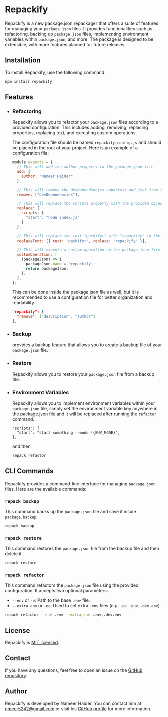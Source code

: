 # Repackify

Repackify is a new package.json repackager that offers a suite of features for managing your `package.json` files. It provides functionalities such as refactoring, backing up `package.json` files, implementing environment variables within `package.json`, and more. The package is designed to be extensible, with more features planned for future releases.

## Installation

To install Repackify, use the following command:

```bash
npm install repackify
```

## Features

- ### Refactoring

    Repackify allows you to refactor your `package.json` files according to a provided configuration. This includes adding, removing, replacing properties, replacing text, and executing custom operations.
    
    The configuration file should be named `repackify.config.js` and should be placed in the root of your project. Here is an example of a configuration file:

    ```javascript
    module.exports = {
      // This will add the author property to the package.json file
      add: {
        author: "Nameer Haider",
      },
  
      // This will remove the devDependencies supertest and jest from the package.json file
      remove: ["devDependencies"],
  
      // This will replace the scripts property with the provided object
      replace: {
        scripts: {
          "start": "node index.js"
        }
      },
  
      // This will replace the text "packifyr" with "repackify" in the package.json file
      replaceText: [{ text: 'packifyr', replace: 'repackify' }],
  
      // This will execute a custom operation on the package.json file and then save the returned version
      customOperation: [
        (packageJson) => {
          packageJson.name = 'repackify';
          return packageJson;
        },
      ],
    };
    ```
  
    This can be done inside the package.json file as well, but it is recommended to use a configuration file for better organization and readability.
    ```json
    "repackify": {
      "remove": ["description", "author"]
    },
    ```

- ### Backup

    provides a backup feature that allows you to create a backup file of your `package.json` file.

- ### Restore

    Repackify allows you to restore your `package.json` file from a backup file.

- ### Environment Variables

  Repackify allows you to implement environment variables within your `package.json` file, simply set the environment variable key anywhere in the package.json file and it will be replaced after running the `refactor` command.
  ```
  "scripts": {
    "start": "start something --mode !{ENV_MODE}",
  },
  ```
  and then
  ```bash
  repack refactor
  ```

## CLI Commands

Repackify provides a command-line interface for managing `package.json` files. Here are the available commands:

### `repack backup`

This command backs up the `package.json` file and save it inside `package.backup`.

```bash
repack backup
```

### `repack restore`

This command restores the `package.json` file from the backup file and then delete it.

```bash
repack restore
```

### `repack refactor`

This command refactors the `package.json` file using the provided configuration. It accepts two optional parameters:

- `--env` or `-e`: Path to the base `.env` file.
- `--extra_env` or `-ee`: Used to set extra `.env` files (e.g. `-ee .env,.dev.env`).

```bash
repack refactor --env .env --extra_env .env,.dev.env
```

## License

Repackify is [MIT licensed](LICENSE).

## Contact

If you have any questions, feel free to open an issue on the [GitHub repository](https://github.com/NAMEER242/repackify).

## Author

Repackify is developed by Nameer Haider. You can contact him at nmeer5242@gmail.com or visit his [GitHub profile](https://github.com/NAMEER242) for more information.